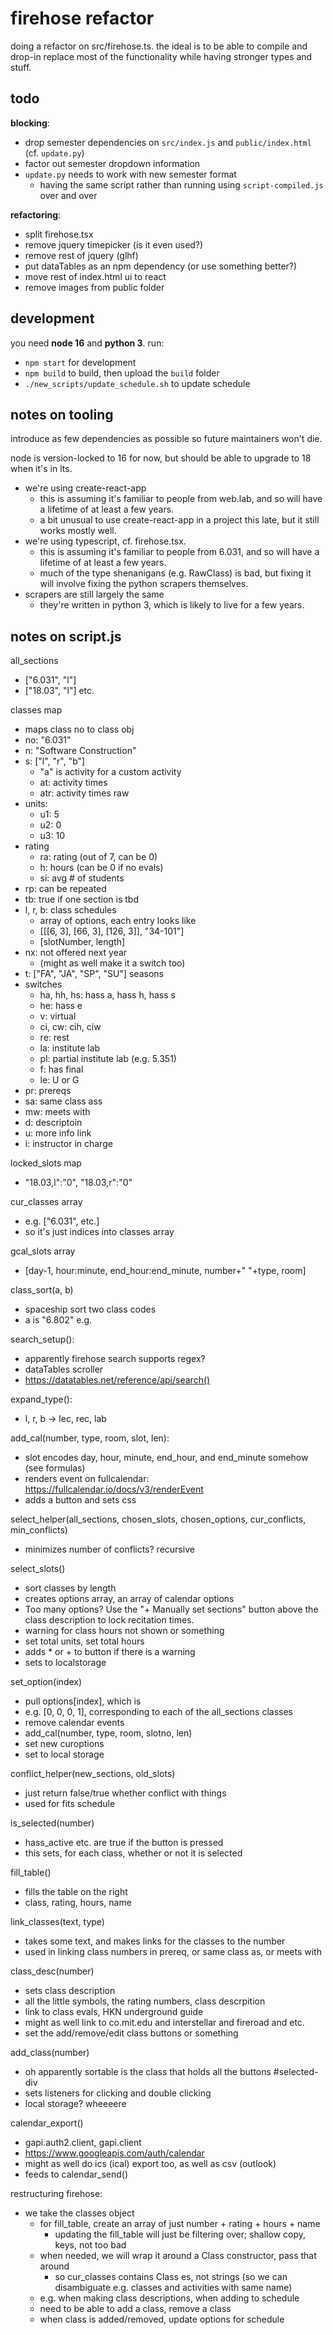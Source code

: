 # firehose refactor

doing a refactor on src/firehose.ts. the ideal is to be able to compile and drop-in replace most of the functionality while having stronger types and stuff.

## todo

**blocking**:

- drop semester dependencies on `src/index.js` and `public/index.html` (cf. `update.py`)
- factor out semester dropdown information
- `update.py` needs to work with new semester format
  - having the same script rather than running using `script-compiled.js` over and over

**refactoring**:

- split firehose.tsx
- remove jquery timepicker (is it even used?)
- remove rest of jquery (glhf)
- put dataTables as an npm dependency (or use something better?)
- move rest of index.html ui to react
- remove images from public folder

## development

you need **node 16** and **python 3**. run:

- `npm start` for development
- `npm build` to build, then upload the `build` folder
- `./new_scripts/update_schedule.sh` to update schedule

## notes on tooling

introduce as few dependencies as possible so future maintainers won't die.

node is version-locked to 16 for now, but should be able to upgrade to 18 when it's in lts.

- we're using create-react-app
  - this is assuming it's familiar to people from web.lab, and so will have a lifetime of at least a few years.
  - a bit unusual to use create-react-app in a project this late, but it still works mostly well.
- we're using typescript, cf. firehose.tsx.
  - this is assuming it's familiar to people from 6.031, and so will have a lifetime of at least a few years.
  - much of the type shenanigans (e.g. RawClass) is bad, but fixing it will involve fixing the python scrapers themselves.
- scrapers are still largely the same
  - they're written in python 3, which is likely to live for a few years.

## notes on script.js

all_sections
- ["6.031", "l"]
- ["18.03", "l"] etc.

classes map
- maps class no to class obj
- no: "6.031"
- n: "Software Construction"
- s: ["l", "r", "b"]
  - "a" is activity for a custom activity
  - at: activity times
  - atr: activity times raw
- units:
  - u1: 5
  - u2: 0
  - u3: 10
- rating
  - ra: rating (out of 7, can be 0)
  - h: hours (can be 0 if no evals)
  - si: avg # of students
- rp: can be repeated
- tb: true if one section is tbd
- l, r, b: class schedules
  - array of options, each entry looks like
  - [[[6, 3], [66, 3], [126, 3]], "34-101"]
  - [slotNumber, length]
- nx: not offered next year
  - (might as well make it a switch too)
- t: ["FA", "JA", "SP", "SU"] seasons
- switches
  - ha, hh, hs: hass a, hass h, hass s
  - he: hass e
  - v: virtual
  - ci, cw: cih, ciw
  - re: rest
  - la: institute lab
  - pl: partial institute lab (e.g. 5.351)
  - f: has final
  - le: U or G
- pr: prereqs
- sa: same class ass
- mw: meets with
- d: descriptoin
- u: more info link
- i: instructor in charge

locked_slots map
- "18.03,l":"0", "18.03,r":"0"

cur_classes array
- e.g. ["6.031", etc.]
- so it's just indices into classes array

gcal_slots array
- [day-1, hour:minute, end_hour:end_minute, number+" "+type, room]

class_sort(a, b)
- spaceship sort two class codes
- a is "6.802" e.g.

search_setup():
- apparently firehose search supports regex?
- dataTables scroller
- https://datatables.net/reference/api/search()

expand_type():
- l, r, b -> lec, rec, lab

add_cal(number, type, room, slot, len):
- slot encodes day, hour, minute, end_hour, and end_minute somehow (see formulas)
- renders event on fullcalendar: https://fullcalendar.io/docs/v3/renderEvent
- adds a button and sets css

select_helper(all_sections, chosen_slots, chosen_options, cur_conflicts, min_conflicts)
- minimizes number of conflicts? recursive

select_slots()
- sort classes by length
- creates options array, an array of calendar options
- Too many options? Use the "+ Manually set sections" button above the class description to lock recitation times.
- warning for class hours not shown or something
- set total units, set total hours
- adds * or + to button if there is a warning
- sets to localstorage

set_option(index)
- pull options[index], which is
- e.g. [0, 0, 0, 1], corresponding to each of the all_sections classes
- remove calendar events
- add_cal(number, type, room, slotno, len)
- set new curoptions
- set to local storage

conflict_helper(new_sections, old_slots)
- just return false/true whether conflict with things
- used for fits schedule

is_selected(number)
- hass_active etc. are true if the button is pressed
- this sets, for each class, whether or not it is selected

fill_table()
- fills the table on the right
- class, rating, hours, name

link_classes(text, type)
- takes some text, and makes links for the classes to the number
- used in linking class numbers in prereq, or same class as, or meets with

class_desc(number)
- sets class description
- all the little symbols, the rating numbers, class descrpition 
- link to class evals, HKN underground guide
- might as well link to co.mit.edu and interstellar and fireroad and etc.
- set the add/remove/edit class buttons or something

add_class(number)
- oh apparently sortable is the class that holds all the buttons #selected-div
- sets listeners for clicking and double clicking
- local storage? wheeeere

calendar_export()
- gapi.auth2.client, gapi.client
- https://www.googleapis.com/auth/calendar
- might as well do ics (ical) export too, as well as csv (outlook)
- feeds to calendar_send()

restructuring firehose:
- we take the classes object
  - for fill_table, create an array of just number + rating + hours + name
    - updating the fill_table will just be filtering over; shallow copy, keys, not too bad
  - when needed, we will wrap it around a Class constructor, pass that around
    - so cur_classes contains Class es, not strings (so we can disambiguate e.g. classes and activities with same name)
  - e.g. when making class descriptions, when adding to schedule
  - need to be able to add a class, remove a class
  - when class is added/removed, update options for schedule
